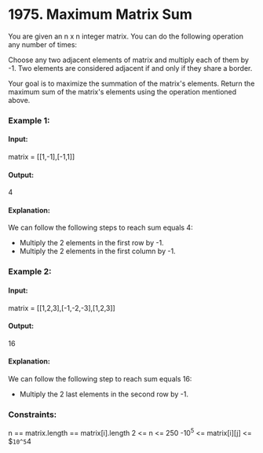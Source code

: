 # 1975. Maximum Matrix Sum
You are given an n x n integer matrix. You can do the following operation any number of times:

Choose any two adjacent elements of matrix and multiply each of them by -1.
Two elements are considered adjacent if and only if they share a border.

Your goal is to maximize the summation of the matrix's elements. Return the maximum sum of the matrix's elements using the operation mentioned above.

### Example 1:
#### Input:
matrix = [[1,-1],[-1,1]]
#### Output:
4
#### Explanation:
We can follow the following steps to reach sum equals 4:
- Multiply the 2 elements in the first row by -1.
- Multiply the 2 elements in the first column by -1.

### Example 2:
#### Input:
matrix = [[1,2,3],[-1,-2,-3],[1,2,3]]
#### Output:
16
#### Explanation:
We can follow the following step to reach sum equals 16:
- Multiply the 2 last elements in the second row by -1.

### Constraints:
n == matrix.length == matrix[i].length
2 <= n <= 250
-$`10^5`$ <= matrix[i][j] <= $`10^5`4


